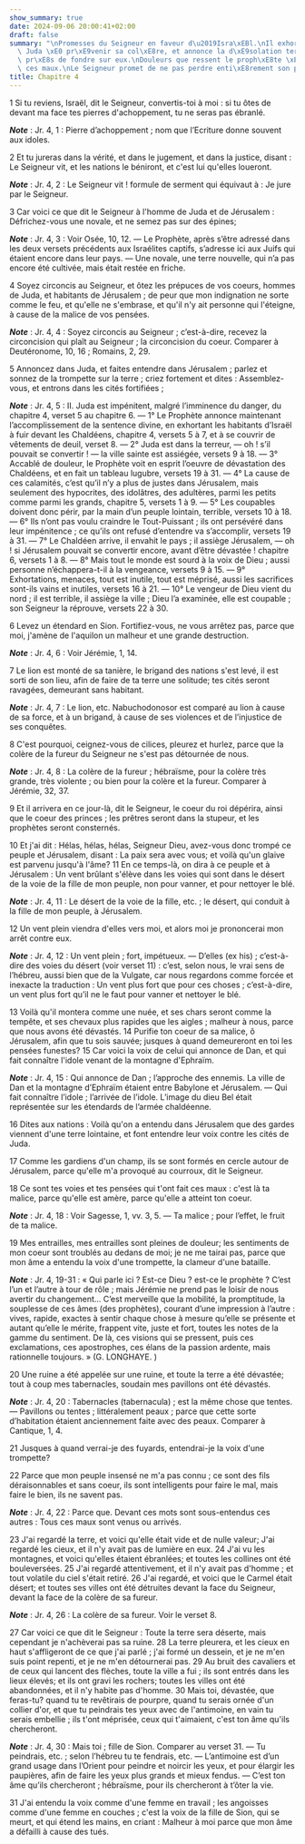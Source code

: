 ```yaml
---
show_summary: true
date: 2024-09-06 20:00:41+02:00
draft: false
summary: "\nPromesses du Seigneur en faveur d\u2019Isra\xEBl.\nIl exhorte ceux de\
  \ Juda \xE0 pr\xE9venir sa col\xE8re, et annonce la d\xE9solation terrible qui est\
  \ pr\xE8s de fondre sur eux.\nDouleurs que ressent le proph\xE8te \xE0 la vue de\
  \ ces maux.\nLe Seigneur promet de ne pas perdre enti\xE8rement son peuple.\n"
title: Chapitre 4
---
```





1 Si tu reviens, Israël, dit le Seigneur, convertis-toi à moi : si tu ôtes de devant ma face tes pierres d'achoppement, tu ne seras pas ébranlé.

***Note*** :  Jr. 4, 1 : Pierre d’achoppement ; nom que l’Ecriture donne souvent aux idoles.


2 Et tu jureras dans la vérité, et dans le jugement, et dans la justice, disant : Le Seigneur vit, et les nations le béniront, et c'est lui qu'elles loueront.

***Note*** :  Jr. 4, 2 : Le Seigneur vit ! formule de serment qui équivaut à : Je jure par le Seigneur.


3 Car voici ce que dit le Seigneur à l'homme de Juda et de Jérusalem : Défrichez-vous une novale, et ne semez pas sur des épines;

***Note*** :  Jr. 4, 3 : Voir Osée, 10, 12. ― Le Prophète, après s’être adressé dans les deux versets précédents aux Israélites captifs, s’adresse ici aux Juifs qui étaient encore dans leur pays. ― Une novale, une terre nouvelle, qui n’a pas encore été cultivée, mais était restée en friche.

4 Soyez circoncis au Seigneur, et ôtez les prépuces de vos coeurs, hommes de Juda, et habitants de Jérusalem ; de peur que mon indignation ne sorte comme le feu, et qu'elle ne s'embrase, et qu'il n'y ait personne qui l'éteigne, à cause de la malice de vos pensées.

***Note*** :  Jr. 4, 4 : Soyez circoncis au Seigneur ; c’est-à-dire, recevez la circoncision qui plaît au Seigneur ; la circoncision du coeur. Comparer à Deutéronome, 10, 16 ; Romains, 2, 29.


5 Annoncez dans Juda, et faites entendre dans Jérusalem ; parlez et sonnez de la trompette sur la terre ; criez fortement et dites : Assemblez-vous, et entrons dans les cités fortifiées ;

***Note*** :  Jr. 4, 5 : II. Juda est impénitent, malgré l’imminence du danger, du chapitre 4, verset 5 au chapitre 6. ― 1° Le Prophète annonce maintenant l’accomplissement de la sentence divine, en exhortant les habitants d’Israël à fuir devant les Chaldéens, chapitre 4, versets 5 à 7, et à se couvrir de vêtements de deuil, verset 8. ― 2° Juda est dans la terreur, ― oh ! s’il pouvait se convertir ! ― la ville sainte est assiégée, versets 9 à 18. ― 3° Accablé de douleur, le Prophète voit en esprit l’oeuvre de dévastation des Chaldéens, et en fait un tableau lugubre, versets 19 à 31. ― 4° La cause de ces calamités, c’est qu’il n’y a plus de justes dans Jérusalem, mais seulement des hypocrites, des idolâtres, des adultères, parmi les petits comme parmi les grands, chapitre 5, versets 1 à 9. ― 5° Les coupables doivent donc périr, par la main d’un peuple lointain, terrible, versets 10 à 18. ― 6° Ils n’ont pas voulu craindre le Tout-Puissant ; ils ont persévéré dans leur impénitence ; ce qu’ils ont refusé d’entendre va
s’accomplir, versets 19 à 31. ― 7° Le Chaldéen arrive, il envahit le pays ; il assiège Jérusalem, ― oh ! si Jérusalem pouvait se convertir encore, avant d’être dévastée ! chapitre 6, versets 1 à 8. ― 8° Mais tout le monde est sourd à la voix de Dieu ; aussi personne n’échappera-t-il à la vengeance, versets 9 à 15. ― 9° Exhortations, menaces, tout est inutile, tout est méprisé, aussi les sacrifices sont-ils vains et inutiles, versets 16 à 21. ― 10° Le vengeur de Dieu vient du nord ; il est terrible, il assiège la ville ; Dieu l’a examinée, elle est coupable ; son Seigneur la réprouve, versets 22 à 30.

6 Levez un étendard en Sion. Fortifiez-vous, ne vous arrêtez pas, parce que moi, j'amène de l'aquilon un malheur et une grande destruction.

***Note*** :  Jr. 4, 6 : Voir Jérémie, 1, 14.


7 Le lion est monté de sa tanière, le brigand des nations s'est levé, il est sorti de son lieu, afin de faire de ta terre une solitude; tes cités seront ravagées, demeurant sans habitant.

***Note*** :  Jr. 4, 7 : Le lion, etc. Nabuchodonosor est comparé au lion à cause de sa force, et à un brigand, à cause de ses violences et de l’injustice de ses conquêtes.


8 C'est pourquoi, ceignez-vous de cilices, pleurez et hurlez, parce que la colère de la fureur du Seigneur ne s'est pas détournée de nous.

***Note*** :  Jr. 4, 8 : La colère de la fureur ; hébraïsme, pour la colère très grande, très violente ; ou bien pour la colère et la fureur. Comparer à Jérémie, 32, 37.

9 Et il arrivera en ce jour-là, dit le Seigneur, le coeur du roi dépérira, ainsi que le coeur des princes ; les prêtres seront dans la stupeur, et les prophètes seront consternés.


10 Et j'ai dit : Hélas, hélas, hélas, Seigneur Dieu, avez-vous donc trompé ce peuple et Jérusalem, disant : La paix sera avec vous; et voilà qu'un glaive est parvenu jusqu'à l'âme? 11 En ce temps-là, on dira à ce peuple et à Jérusalem : Un vent brûlant s'élève dans les voies qui sont dans le désert de la voie de la fille de mon peuple, non pour vanner, et pour nettoyer le blé.

***Note*** :  Jr. 4, 11 : Le désert de la voie de la fille, etc. ; le désert, qui conduit à la fille de mon peuple, à Jérusalem.

12 Un vent plein viendra d'elles vers moi, et alors moi je prononcerai mon arrêt contre eux.

***Note*** :  Jr. 4, 12 : Un vent plein ; fort, impétueux. ― D’elles (ex his) ; c’est-à-dire des voies du désert (voir verset 11) : c’est, selon nous, le vrai sens de l’hébreu, aussi bien que de la Vulgate, car nous regardons comme forcée et inexacte la traduction : Un vent plus fort que pour ces choses ; c’est-à-dire, un vent plus fort qu’il ne le faut pour vanner et nettoyer le blé.


13 Voilà qu'il montera comme une nuée, et ses chars seront comme la tempête, et ses chevaux plus rapides que les aigles ; malheur à nous, parce que nous avons été dévastés. 14 Purifie ton coeur de sa malice, ô Jérusalem, afin que tu sois sauvée; jusques à quand demeureront en toi les pensées funestes? 15 Car voici la voix de celui qui annonce de Dan, et qui fait connaître l'idole venant de la montagne d'Ephraïm.

***Note*** :  Jr. 4, 15 : Qui annonce de Dan ; l’approche des ennemis. La ville de Dan et la montagne d’Ephraïm étaient entre Babylone et Jérusalem. ― Qui fait connaître l’idole ; l’arrivée de l’idole. L’image du dieu Bel était représentée sur les étendards de l’armée chaldéenne.

16 Dites aux nations : Voilà qu'on a entendu dans Jérusalem que des gardes viennent d'une terre lointaine, et font entendre leur voix contre les cités de Juda.


17 Comme les gardiens d'un champ, ils se sont formés en cercle autour de Jérusalem, parce qu'elle m'a provoqué au courroux, dit le Seigneur.


18 Ce sont tes voies et tes pensées qui t'ont fait ces maux : c'est là ta malice, parce qu'elle est amère, parce qu'elle a atteint ton coeur.

***Note*** :  Jr. 4, 18 : Voir Sagesse, 1, vv. 3, 5. ― Ta malice ; pour l’effet, le fruit de ta malice.


19 Mes entrailles, mes entrailles sont pleines de douleur; les sentiments de mon coeur sont troublés au dedans de moi; je ne me tairai pas, parce que mon âme a entendu la voix d'une trompette, la clameur d'une bataille.

***Note*** :  Jr. 4, 19-31 : « Qui parle ici ? Est-ce Dieu ? est-ce le prophète ? C’est l’un et l’autre à tour de rôle ; mais Jérémie ne prend pas le loisir de nous avertir du changement… C’est merveille que la mobilité, la promptitude, la souplesse de ces âmes (des prophètes), courant d’une impression à l’autre : vives, rapide, exactes à sentir chaque chose à mesure qu’elle se présente et autant qu’elle le mérite, frappent vite, juste et fort, toutes les notes de la gamme du sentiment. De là, ces visions qui se pressent, puis ces exclamations, ces apostrophes, ces élans de la passion ardente, mais rationnelle toujours. » (G. LONGHAYE. )

20 Une ruine a été appelée sur une ruine, et toute la terre a été dévastée; tout à coup mes tabernacles, soudain mes pavillons ont été dévastés.

***Note*** :  Jr. 4, 20 : Tabernacles (tabernacula) ; est la même chose que tentes. ― Pavillons ou tentes ; littéralement peaux ; parce que cette sorte d’habitation étaient anciennement faite avec des peaux. Comparer à Cantique, 1, 4.

21 Jusques à quand verrai-je des fuyards, entendrai-je la voix d'une trompette?


22 Parce que mon peuple insensé ne m'a pas connu ; ce sont des fils déraisonnables et sans coeur, ils sont intelligents pour faire le mal, mais faire le bien, ils ne savent pas.

***Note*** :  Jr. 4, 22 : Parce que. Devant ces mots sont sous-entendus ces autres : Tous ces maux sont venus ou arrivés.


23 J'ai regardé la terre, et voici qu'elle était vide et de nulle valeur; J'ai regardé les cieux, et il n'y avait pas de lumière en eux. 24 J'ai vu les montagnes, et voici qu'elles étaient ébranlées; et toutes les collines ont été bouleversées. 25 J'ai regardé attentivement, et il n'y avait pas d'homme ; et tout volatile du ciel s'était retiré. 26 J'ai regardé, et voici que le Carmel était désert; et toutes ses villes ont été détruites devant la face du Seigneur, devant la face de la colère de sa fureur.

***Note*** :  Jr. 4, 26 : La colère de sa fureur. Voir le verset 8.


27 Car voici ce que dit le Seigneur : Toute la terre sera déserte, mais cependant je n'achèverai pas sa ruine. 28 La terre pleurera, et les cieux en haut s'affligeront de ce que j'ai parlé ; j'ai formé un dessein, et je ne m'en suis point repenti, et je ne m'en détournerai pas. 29 Au bruit des cavaliers et de ceux qui lancent des flèches, toute la ville a fui ; ils sont entrés dans les lieux élevés; et ils ont gravi les rochers; toutes les villes ont été abandonnées, et il n'y habite pas d'homme. 30 Mais toi, dévastée, que feras-tu? quand tu te revêtirais de pourpre, quand tu serais ornée d'un collier d'or, et que tu peindrais tes yeux avec de l'antimoine, en vain tu serais embellie ; ils t'ont méprisée, ceux qui t'aimaient, c'est ton âme qu'ils chercheront.

***Note*** :  Jr. 4, 30 : Mais toi ; fille de Sion. Comparer au verset 31. ― Tu peindrais, etc. ; selon l’hébreu tu te fendrais, etc. ― L’antimoine est d’un grand usage dans l’Orient pour peindre et noircir les yeux, et pour élargir les paupières, afin de faire les yeux plus grands et mieux fendus. ― C’est ton âme qu’ils chercheront ; hébraïsme, pour ils chercheront à t’ôter la vie.

31 J'ai entendu la voix comme d'une femme en travail ; les angoisses comme d'une femme en couches ; c'est la voix de la fille de Sion, qui se meurt, et qui étend les mains, en criant : Malheur à moi parce que mon âme a défailli à cause des tués.

